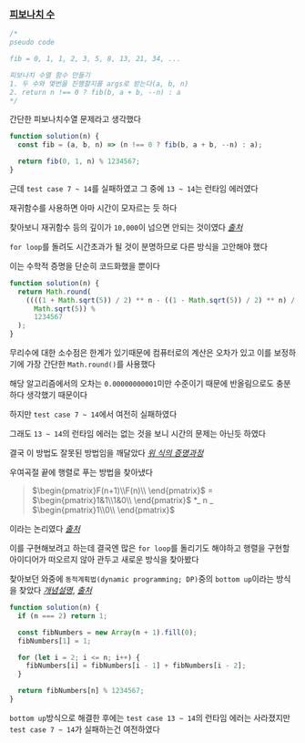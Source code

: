 ### [피보나치 수](https://programmers.co.kr/learn/courses/30/lessons/12945)

```js
/*
pseudo code

fib = 0, 1, 1, 2, 3, 5, 8, 13, 21, 34, ...

피보나치 수열 함수 만들기
1. 두 수와 몇번을 진행할지를 args로 받는다(a, b, n)
2. return n !== 0 ? fib(b, a + b, --n) : a 
*/
```

간단한 피보나치수열 문제라고 생각했다

```js
function solution(n) {
  const fib = (a, b, n) => (n !== 0 ? fib(b, a + b, --n) : a);

  return fib(0, 1, n) % 1234567;
}
```

근데 `test case 7 ~ 14`를 실패하였고 그 중에 `13 ~ 14`는 런타임 에러였다

재귀함수를 사용하면 아마 시간이 모자르는 듯 하다

찾아보니 재귀함수 등의 깊이가 `10,000`이 넘으면 안되는 것이였다 _[출처](https://jireh.tistory.com/14)_

`for loop`를 돌려도 시간초과가 될 것이 분명하므로 다른 방식을 고안해야 했다

이는 수학적 증명을 단순히 코드화했을 뿐이다

```js
function solution(n) {
  return Math.round(
    ((((1 + Math.sqrt(5)) / 2) ** n - ((1 - Math.sqrt(5)) / 2) ** n) /
      Math.sqrt(5)) %
      1234567
  );
}
```

무리수에 대한 소수점은 한계가 있기때문에 컴퓨터로의 계산은 오차가 있고 이를 보정하기에 가장 간단한 `Math.round()`를 사용했다

해당 알고리즘에서의 오차는 `0.00000000001`미만 수준이기 때문에 반올림으로도 충분하다 생각했기 때문이다

하지만 `test case 7 ~ 14`에서 여전히 실패하였다

그래도 `13 ~ 14`의 런타임 에러는 없는 것을 보니 시간의 문제는 아닌듯 하였다

결국 이 방법도 잘못된 방법임을 깨달았다 _[위 식의 증명과정](https://j1w2k3.tistory.com/330)_

우여곡절 끝에 행렬로 푸는 방법을 찾아냈다

> $\begin{pmatrix}F(n+1)\\F(n)\\ \end{pmatrix}$ = $\begin{pmatrix}1&1\\1&0\\ \end{pmatrix}$ \*_ n _ $\begin{pmatrix}1\\0\\ \end{pmatrix}$

이라는 논리였다 _[출처](https://ohgym.tistory.com/1)_

이를 구현해보려고 하는데 결국엔 많은 `for loop`를 돌리기도 해야하고 행렬을 구현할 아이디어가 떠오르지 않아 관두고 새로운 방식을 찾아봤다

찾아보던 와중에 `동적계획법(dynamic programming; DP)`중의 `bottom up`이라는 방식을 찾았다 _[개념설명](https://nyang-in.tistory.com/264)_, _[출처](https://www.youtube.com/watch?v=vYquumk4nWw&list=PLBZBJbE_rGRU5PrgZ9NBHJwcaZsNpf8yD)_

```js
function solution(n) {
  if (n === 2) return 1;

  const fibNumbers = new Array(n + 1).fill(0);
  fibNumbers[1] = 1;

  for (let i = 2; i <= n; i++) {
    fibNumbers[i] = fibNumbers[i - 1] + fibNumbers[i - 2];
  }

  return fibNumbers[n] % 1234567;
}
```
`bottom up`방식으로 해결한 후에는 `test case 13 ~ 14`의 런타임 에러는 사라졌지만 `test case 7 ~ 14`가 실패하는건 여전하였다
